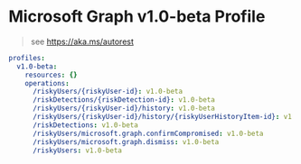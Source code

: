 # Microsoft Graph v1.0-beta Profile

> see https://aka.ms/autorest

``` yaml
profiles:
  v1.0-beta:
    resources: {}
    operations:
      /riskyUsers/{riskyUser-id}: v1.0-beta
      /riskDetections/{riskDetection-id}: v1.0-beta
      /riskyUsers/{riskyUser-id}/history: v1.0-beta
      /riskyUsers/{riskyUser-id}/history/{riskyUserHistoryItem-id}: v1.0-beta
      /riskDetections: v1.0-beta
      /riskyUsers/microsoft.graph.confirmCompromised: v1.0-beta
      /riskyUsers/microsoft.graph.dismiss: v1.0-beta
      /riskyUsers: v1.0-beta

```
